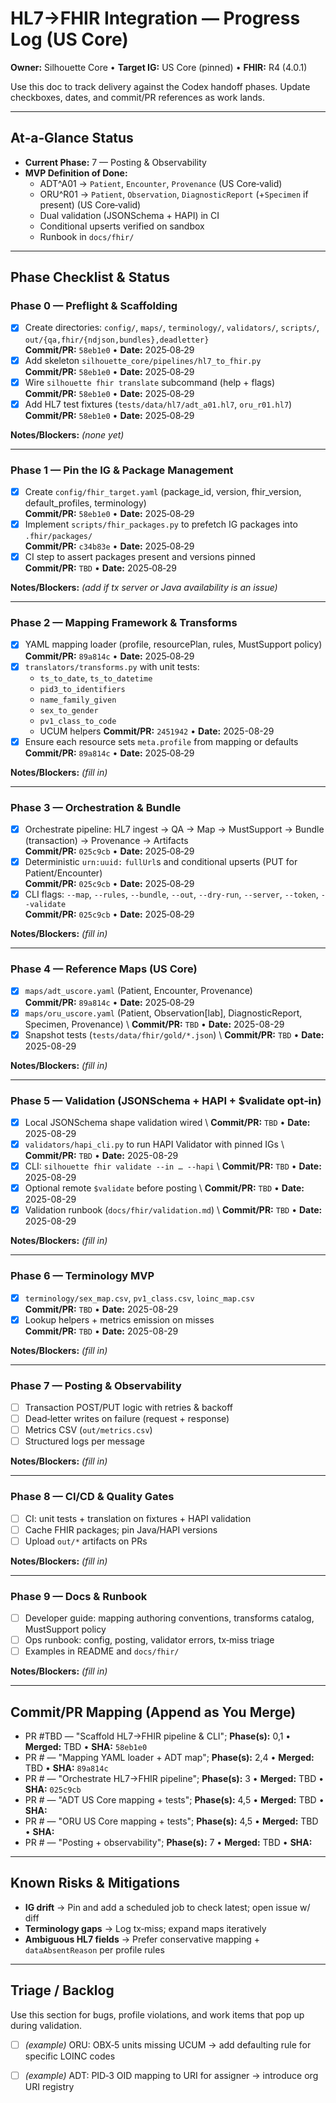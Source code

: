 # HL7→FHIR Integration — Progress Log (US Core)

**Owner:** Silhouette Core • **Target IG:** US Core (pinned) • **FHIR:** R4 (4.0.1)

Use this doc to track delivery against the Codex handoff phases. Update checkboxes, dates, and commit/PR references as work lands.

---

## At‑a‑Glance Status

* **Current Phase:** 7 — Posting & Observability
* **MVP Definition of Done:**
  * ADT^A01 → `Patient`, `Encounter`, `Provenance` (US Core‑valid)
  * ORU^R01 → `Patient`, `Observation`, `DiagnosticReport` (+`Specimen` if present) (US Core‑valid)
  * Dual validation (JSONSchema + HAPI) in CI
  * Conditional upserts verified on sandbox
  * Runbook in `docs/fhir/`

---

## Phase Checklist & Status

### Phase 0 — Preflight & Scaffolding

* [x] Create directories: `config/`, `maps/`, `terminology/`, `validators/`, `scripts/`, `out/{qa,fhir/{ndjson,bundles},deadletter}`  \
  **Commit/PR:** `58eb1e0` • **Date:** 2025‑08‑29
* [x] Add skeleton `silhouette_core/pipelines/hl7_to_fhir.py`  \
  **Commit/PR:** `58eb1e0` • **Date:** 2025‑08‑29
* [x] Wire `silhouette fhir translate` subcommand (help + flags)  \
  **Commit/PR:** `58eb1e0` • **Date:** 2025‑08‑29
* [x] Add HL7 test fixtures (`tests/data/hl7/adt_a01.hl7`, `oru_r01.hl7`)  \
  **Commit/PR:** `58eb1e0` • **Date:** 2025‑08‑29

**Notes/Blockers:** *(none yet)*

---

### Phase 1 — Pin the IG & Package Management

* [x] Create `config/fhir_target.yaml` (package_id, version, fhir_version, default_profiles, terminology)  \
  **Commit/PR:** `58eb1e0` • **Date:** 2025‑08‑29
* [x] Implement `scripts/fhir_packages.py` to prefetch IG packages into `.fhir/packages/`  \
  **Commit/PR:** `c34b83e` • **Date:** 2025‑08‑29
* [x] CI step to assert packages present and versions pinned  \
  **Commit/PR:** `TBD` • **Date:** 2025‑08‑29

**Notes/Blockers:** *(add if tx server or Java availability is an issue)*

---

### Phase 2 — Mapping Framework & Transforms

 * [x] YAML mapping loader (profile, resourcePlan, rules, MustSupport policy)  \
  **Commit/PR:** `89a814c` • **Date:** 2025‑08‑29
* [x] `translators/transforms.py` with unit tests:
  * `ts_to_date`, `ts_to_datetime`
  * `pid3_to_identifiers`
  * `name_family_given`
  * `sex_to_gender`
  * `pv1_class_to_code`
  * UCUM helpers
  **Commit/PR:** `2451942` • **Date:** 2025-08-29
 * [x] Ensure each resource sets `meta.profile` from mapping or defaults  \
  **Commit/PR:** `89a814c` • **Date:** 2025‑08‑29

**Notes/Blockers:** *(fill in)*

---

### Phase 3 — Orchestration & Bundle

* [x] Orchestrate pipeline: HL7 ingest → QA → Map → MustSupport → Bundle (transaction) → Provenance → Artifacts  \
  **Commit/PR:** `025c9cb` • **Date:** 2025‑08‑29
* [x] Deterministic `urn:uuid:` `fullUrl`s and conditional upserts (PUT for Patient/Encounter)  \
  **Commit/PR:** `025c9cb` • **Date:** 2025‑08‑29
* [x] CLI flags: `--map`, `--rules`, `--bundle`, `--out`, `--dry-run`, `--server`, `--token`, `--validate`  \
  **Commit/PR:** `025c9cb` • **Date:** 2025‑08‑29

**Notes/Blockers:** *(fill in)*

---

### Phase 4 — Reference Maps (US Core)

* [x] `maps/adt_uscore.yaml` (Patient, Encounter, Provenance)  \
  **Commit/PR:** `89a814c` • **Date:** 2025‑08‑29
* [x] `maps/oru_uscore.yaml` (Patient, Observation[lab], DiagnosticReport, Specimen, Provenance)  \\
  **Commit/PR:** `TBD` • **Date:** 2025-08-29
* [x] Snapshot tests (`tests/data/fhir/gold/*.json`)  \\
  **Commit/PR:** `TBD` • **Date:** 2025-08-29

**Notes/Blockers:** *(fill in)*

---

### Phase 5 — Validation (JSONSchema + HAPI + $validate opt‑in)

* [x] Local JSONSchema shape validation wired  \\
  **Commit/PR:** `TBD` • **Date:** 2025-08-29
* [x] `validators/hapi_cli.py` to run HAPI Validator with pinned IGs  \\
  **Commit/PR:** `TBD` • **Date:** 2025-08-29
* [x] CLI: `silhouette fhir validate --in … --hapi`  \\
  **Commit/PR:** `TBD` • **Date:** 2025-08-29
* [x] Optional remote `$validate` before posting  \\
  **Commit/PR:** `TBD` • **Date:** 2025-08-29
* [x] Validation runbook (`docs/fhir/validation.md`)  \\
  **Commit/PR:** `TBD` • **Date:** 2025-08-29

**Notes/Blockers:** *(fill in)*

---

### Phase 6 — Terminology MVP

* [x] `terminology/sex_map.csv`, `pv1_class.csv`, `loinc_map.csv`  \
  **Commit/PR:** `TBD` • **Date:** 2025-08-29
* [x] Lookup helpers + metrics emission on misses  \
  **Commit/PR:** `TBD` • **Date:** 2025-08-29

**Notes/Blockers:** *(fill in)*

---

### Phase 7 — Posting & Observability

* [ ] Transaction POST/PUT logic with retries & backoff
* [ ] Dead‑letter writes on failure (request + response)
* [ ] Metrics CSV (`out/metrics.csv`)
* [ ] Structured logs per message

**Notes/Blockers:** *(fill in)*

---

### Phase 8 — CI/CD & Quality Gates

* [ ] CI: unit tests + translation on fixtures + HAPI validation
* [ ] Cache FHIR packages; pin Java/HAPI versions
* [ ] Upload `out/*` artifacts on PRs

**Notes/Blockers:** *(fill in)*

---

### Phase 9 — Docs & Runbook

* [ ] Developer guide: mapping authoring conventions, transforms catalog, MustSupport policy
* [ ] Ops runbook: config, posting, validator errors, tx‑miss triage
* [ ] Examples in README and `docs/fhir/`

**Notes/Blockers:** *(fill in)*

---

## Commit/PR Mapping (Append as You Merge)

* PR #TBD — "Scaffold HL7→FHIR pipeline & CLI"; **Phase(s):** 0,1 • **Merged:** TBD • **SHA:** `58eb1e0`
* PR # — "Mapping YAML loader + ADT map"; **Phase(s):** 2,4 • **Merged:** TBD • **SHA:** `89a814c`
* PR # — "Orchestrate HL7→FHIR pipeline"; **Phase(s):** 3 • **Merged:** TBD • **SHA:** `025c9cb`
* PR # — "ADT US Core mapping + tests"; **Phase(s):** 4,5 • **Merged:** TBD • **SHA:**
* PR # — "ORU US Core mapping + tests"; **Phase(s):** 4,5 • **Merged:** TBD • **SHA:**
* PR # — "Posting + observability"; **Phase(s):** 7 • **Merged:** TBD • **SHA:**

---

## Known Risks & Mitigations

* **IG drift** → Pin and add a scheduled job to check latest; open issue w/ diff
* **Terminology gaps** → Log tx‑miss; expand maps iteratively
* **Ambiguous HL7 fields** → Prefer conservative mapping + `dataAbsentReason` per profile rules

---

## Triage / Backlog

Use this section for bugs, profile violations, and work items that pop up during validation.

* [ ] *(example)* ORU: OBX‑5 units missing UCUM → add defaulting rule for specific LOINC codes
* [ ] *(example)* ADT: PID‑3 OID mapping to URI for assigner → introduce org URI registry

